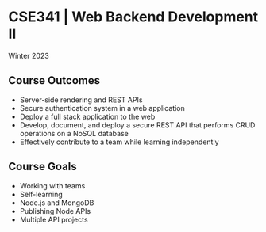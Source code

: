 # CSE341 | Web Backend Development II
Winter 2023

## Course Outcomes
- Server-side rendering and REST APIs
- Secure authentication system in a web application
- Deploy a full stack application to the web
- Develop, document, and deploy a secure REST API that performs CRUD operations on a NoSQL database
- Effectively contribute to a team while learning independently

## Course Goals
- Working with teams
- Self-learning
- Node.js and MongoDB
- Publishing Node APIs
- Multiple API projects
